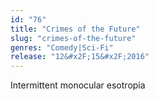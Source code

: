 ```yaml
---
id: "76"
title: "Crimes of the Future"
slug: "crimes-of-the-future"
genres: "Comedy|Sci-Fi"
release: "12&#x2F;15&#x2F;2016"
---
```


Intermittent monocular esotropia

